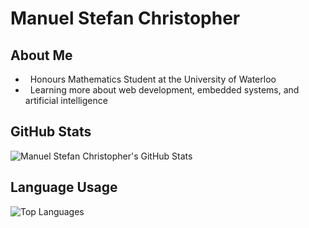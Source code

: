 <h1>Manuel Stefan Christopher</h1>

## About Me
- &nbsp; Honours Mathematics Student at the University of Waterloo
- &nbsp; Learning more about web development, embedded systems, and artificial intelligence

## GitHub Stats
![Manuel Stefan Christopher's GitHub Stats](https://github-readme-stats.vercel.app/api?username=mschristophers&show_icons=true&theme=radical)

## Language Usage
![Top Languages](https://github-readme-stats.vercel.app/api/top-langs/?username=mschristophers&show_icons=true&theme=radical)
